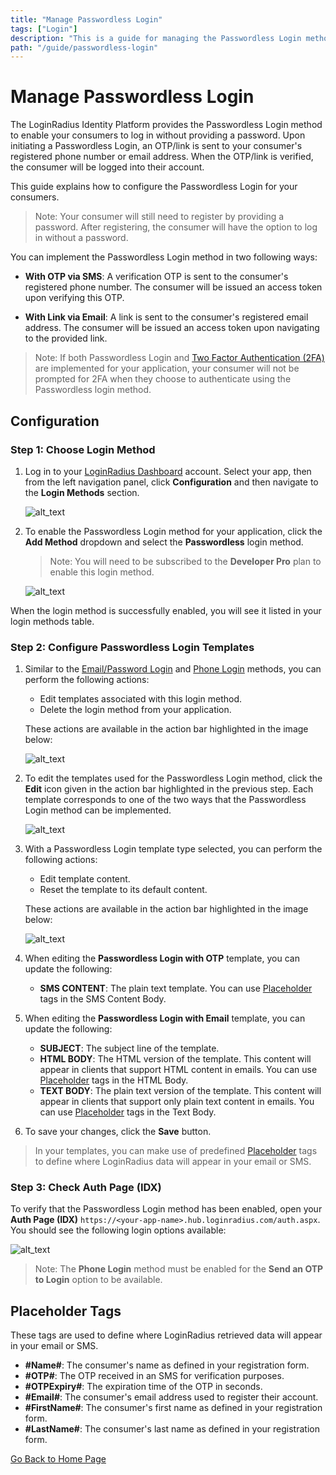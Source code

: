 ```yaml
---
title: "Manage Passwordless Login"
tags: ["Login"]
description: "This is a guide for managing the Passwordless Login method in LoginRadius."
path: "/guide/passwordless-login"
---
```


# Manage Passwordless Login

The LoginRadius Identity Platform provides the Passwordless Login method to enable your consumers to log in without providing a password. Upon initiating a Passwordless Login, an OTP/link is sent to your consumer's registered phone number or email address. When the OTP/link is verified, the consumer will be logged into their account.

This guide explains how to configure the Passwordless Login for your consumers.

> Note: Your consumer will still need to register by providing a password. After registering, the consumer will have the option to log in without a password.

You can implement the Passwordless Login method in two following ways:

* **With OTP via SMS**: A verification OTP is sent to the consumer's registered phone number. The consumer will be issued an access token upon verifying this OTP.

* **With Link via Email**: A link is sent to the consumer's registered email address. The consumer will be issued an access token upon navigating to the provided link.

> Note: If both Passwordless Login and <a href="/guide/mfa" target="_blank">Two Factor Authentication (2FA)</a> are implemented for your application, your consumer will not be prompted for 2FA when they choose to authenticate using the Passwordless login method.

## Configuration

### Step 1: Choose Login Method

1. Log in to your <a href="https://dashboard.loginradius.com/dashboard">LoginRadius Dashboard</a> account. Select your app, then from the left navigation panel, click **Configuration** and then navigate to the **Login Methods** section.

   ![alt_text](../../assets/blog-common/configuration.png "image_tooltip")

2. To enable the Passwordless Login method for your application, click the **Add Method** dropdown and select the **Passwordless** login method.

   > Note: You will need to be subscribed to the **Developer Pro** plan to enable this login method.

   ![alt_text](images/add-passwordless-method.png "image_tooltip")

When the login method is successfully enabled, you will see it listed in your login methods table.

### Step 2: Configure Passwordless Login Templates

1. Similar to the <a href="/guide/emailpassword-login/" target="_blank">Email/Password Login</a> and <a href="/guide/phone-login" target="_blank">Phone Login</a> methods, you can perform the following actions:

   * Edit templates associated with this login method.
   * Delete the login method from your application.

   These actions are available in the action bar highlighted in the image below:

   ![alt_text](images/passwordless-method-actions.png "image_tooltip")

2. To edit the templates used for the Passwordless Login method, click the **Edit** icon given in the action bar highlighted in the previous step. Each template corresponds to one of the two ways that the Passwordless Login method can be implemented.

   ![alt_text](images/passwordless-templates.png "image_tooltip")

3. With a Passwordless Login template type selected, you can perform the following actions:

   * Edit template content.
   * Reset the template to its default content.

   These actions are available in the action bar highlighted in the image below:

   ![alt_text](images/passwordless-template-edit.png "image_tooltip")

4. When editing the **Passwordless Login with OTP** template, you can update the following:

   * **SMS CONTENT**: The plain text template. You can use [Placeholder](#placeholder-tags) tags in the SMS Content Body.


5. When editing the **Passwordless Login with Email** template, you can update the following:

   * **SUBJECT**: The subject line of the template.
   * **HTML BODY**: The HTML version of the template. This content will appear in clients that support HTML content in emails. You can use [Placeholder](#placeholder-tags) tags in the HTML Body.
   * **TEXT BODY**: The plain text version of the template. This content will appear in clients that support only plain text content in emails. You can use [Placeholder](#placeholder-tags) tags in the Text Body.
   

6. To save your changes, click the **Save** button.

> In your templates, you can make use of predefined [Placeholder](#placeholder-tags) tags to define where LoginRadius data will appear in your email or SMS.



### Step 3: Check Auth Page (IDX)

To verify that the Passwordless Login method has been enabled, open your **Auth Page (IDX)** `https://<your-app-name>.hub.loginradius.com/auth.aspx`. You should see the following login options available:

![alt_text](../../assets/blog-common/idx-passwordless.png "image_tooltip")

> Note: The **Phone Login** method must be enabled for the **Send an OTP to Login** option to be available.

## Placeholder Tags

These tags are used to define where LoginRadius retrieved data will appear in your email or SMS.

* **#Name#**: The consumer's name as defined in your registration form.
* **#OTP#**: The OTP received in an SMS for verification purposes.
* **#OTPExpiry#**: The expiration time of the OTP in seconds.
* **#Email#**: The consumer's email address used to register their account.
* **#FirstName#**: The consumer's first name as defined in your registration form.
* **#LastName#**: The consumer's last name as defined in your registration form.



[Go Back to Home Page](/)
